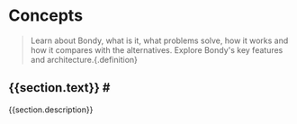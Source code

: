 <script setup>
import { computed } from 'vue'
import { useData } from 'vitepress'
import slugify from '@sindresorhus/slugify'

const { theme } = useData()
</script>

# Concepts
> Learn about Bondy, what is it, what problems solve, how it works and how it compares with the alternatives. Explore Bondy's key features and architecture.{.definition}

<div v-for="section in theme.sidebar['/concepts/']">
    <h2 v-bind:id="slugify(section.text)" tab-index="-1" v-if="section.items.filter(function(item){return item.isFeature}).length > 0">
        {{section.text}}
        <a class="header-anchor" v-bind:id="slugify(section.text)" aria-hidden="true">#</a>
    </h2>
    <p>{{section.description}}</p>
    <Features class="VPHomeFeatures" :features="section.items.filter(function(item){return item.isFeature})"/>
</div>
